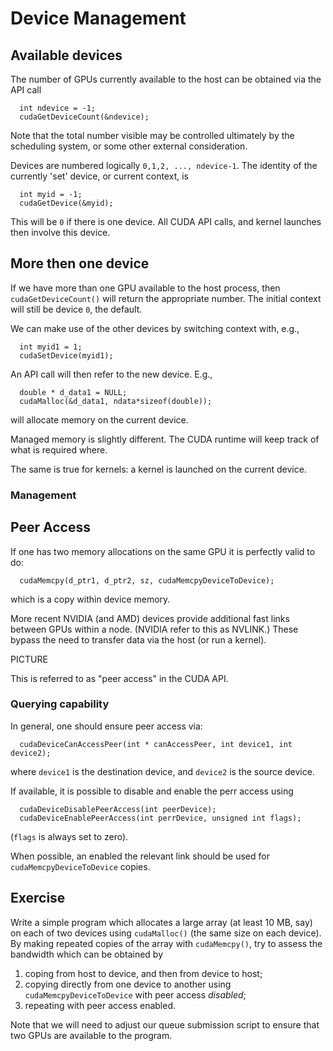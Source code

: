 # Device Management

## Available devices

The number of GPUs currently available to the host can be obtained
via the API call
```
  int ndevice = -1;
  cudaGetDeviceCount(&ndevice);
```
Note that the total number visible may be controlled ultimately
by the scheduling system, or some other external consideration.

Devices are numbered logically `0,1,2, ..., ndevice-1`. The identity
of the currently 'set' device, or current context, is
```
  int myid = -1;
  cudaGetDevice(&myid);
```
This will be `0` if there is one device. All CUDA API calls, and
kernel launches then involve this device.

## More then one device

If we have more than one GPU available to the host process, then
`cudaGetDeviceCount()` will return the appropriate number. The
initial context will still be device `0`, the default.

We can make use of the other devices by switching context with,
e.g.,
```
  int myid1 = 1;
  cudaSetDevice(myid1);
```
An API call will then refer to the new device. E.g.,
```
  double * d_data1 = NULL;
  cudaMalloc(&d_data1, ndata*sizeof(double));
```
will allocate memory on the current device.

Managed memory is slightly different. The CUDA runtime will keep track
of what is required where.

The same is true for kernels: a kernel is launched on the current
device.

### Management



## Peer Access

If one has two memory allocations on the same GPU it is perfectly
valid to do:
```
  cudaMemcpy(d_ptr1, d_ptr2, sz, cudaMemcpyDeviceToDevice);
```
which is a copy within device memory.

More recent NVIDIA (and AMD) devices provide additional fast links between
GPUs within a node. (NVIDIA refer to this as NVLINK.) These bypass the
need to transfer data via the host (or run a kernel).

PICTURE

This is referred to as "peer access" in the CUDA API.

### Querying capability

In general, one should ensure peer access via:
```
  cudaDeviceCanAccessPeer(int * canAccessPeer, int device1, int device2);
```
where `device1` is the destination device, and `device2` is the source
device.

If available, it is possible to disable and enable the perr access using
```
  cudaDeviceDisablePeerAccess(int peerDevice);
  cudaDeviceEnablePeerAccess(int perrDevice, unsigned int flags);
```
(`flags` is always set to zero).

When possible, an enabled the relevant link should be used for
`cudaMemcpyDeviceToDevice` copies.

## Exercise

Write a simple program which allocates a large array (at least 10
MB, say) on each of two devices using `cudaMalloc()` (the same size
on each device). By making repeated copies of the array with
`cudaMemcpy()`, try to assess the bandwidth which can be obtained by

1. coping from host to device, and then from device to host;
2. copying directly from one device to another using `cudaMemcpyDeviceToDevice`
   with peer access *disabled*;
3. repeating with peer access enabled.

Note that we will need to adjust our queue submission script to ensure
that two GPUs are available to the program.
